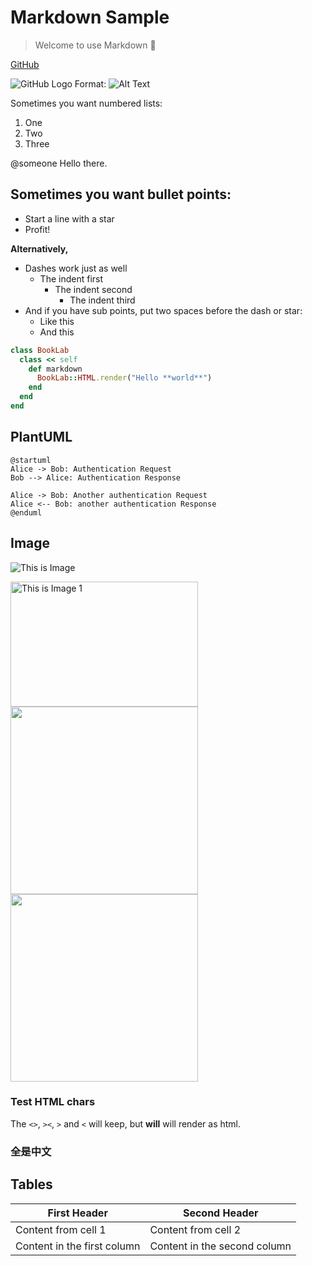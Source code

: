 # Markdown Sample

> Welcome to use Markdown 🎉

[GitHub](http://github.com)

![GitHub Logo](/images/logo.png)
Format: ![Alt Text](https://github.com)

Sometimes you want numbered lists:

1. One
2. Two
3. Three

@someone Hello there.

## Sometimes you want bullet points:

* Start a line with a star
* Profit!

**Alternatively,**

- Dashes work just as well
  - The indent first
    - The indent second
      - The indent third
- And if you have sub points, put two spaces before the dash or star:
  - Like this
  - And this

```rb
class BookLab
  class << self
    def markdown
      BookLab::HTML.render("Hello **world**")
    end
  end
end
```

## PlantUML

```plantuml
@startuml
Alice -> Bob: Authentication Request
Bob --> Alice: Authentication Response

Alice -> Bob: Another authentication Request
Alice <-- Bob: another authentication Response
@enduml
```

## Image

![This is Image](/uploads/foo.jpg)

<img src="/uploads/foo.jpg" width="300" height="200" alt="This is Image 1">
<img src="/uploads/foo.jpg" width="300">
<img src="/uploads/foo.jpg" height="300">

### Test HTML chars

The `<>`, `><`, `>` and `<` will keep, but <b>will</b> will render as html.

### 全是中文

## Tables

First Header | Second Header
------------ | -------------
Content from cell 1 | Content from cell 2
Content in the first column | Content in the second column
